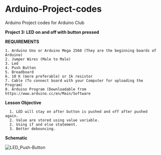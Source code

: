 # Arduino-Project-codes
Arduino Project codes for Arduino Club

**Project 3: LED on and off with button pressed**

   **REQUIREMENTS**
   
    1. Arduino Uno or Arduino Mega 2560 (They are the beginning boards of Arduino)
    2. Jumper Wires (Male to Male)
    3. Led
    4. Push Button
    5. Breadboard
    6. 10 K (more preferable) or 1k resistor
    7. Cable (To connect board with your Computer for uploading the Program)
    8. Arduino Program (Downloadable from https://www.arduino.cc/en/Main/Software
    
   **Lesson Objective**
      
      1. LED will stay on after button is pushed and off after pushed again.
      2. Value are stored using value variable.
      2. Using if and else statement.
      3. Better debouncing.
   
   **Schematic**
   
   ![LED_Push-Button](https://cdn.instructables.com/FG7/2P82/IXQG0HO1/FG72P82IXQG0HO1.LARGE.jpg?auto=webp&fit=bounds)
